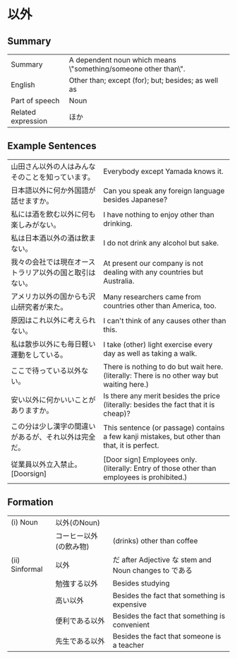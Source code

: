 # 以外

## Summary

<table><tr>   <td>Summary</td>   <td>A dependent noun which means \"something/someone other than\".</td></tr><tr>   <td>English</td>   <td>Other than; except (for); but; besides; as well as</td></tr><tr>   <td>Part of speech</td>   <td>Noun</td></tr><tr>   <td>Related expression</td>   <td>ほか</td></tr></table>

## Example Sentences

<table><tr>   <td>山田さん以外の人はみんなそのことを知っています。</td>   <td>Everybody except Yamada knows it.</td></tr><tr>   <td>日本語以外に何か外国語が話せますか。</td>   <td>Can you speak any foreign language besides Japanese?</td></tr><tr>   <td>私には酒を飲む以外に何も楽しみがない。</td>   <td>I have nothing to enjoy other than drinking.</td></tr><tr>   <td>私は日本酒以外の酒は飲まない。</td>   <td>I do not drink any alcohol but sake.</td></tr><tr>   <td>我々の会社では現在オーストラリア以外の国と取引はない。</td>   <td>At present our company is not dealing with any countries but Australia.</td></tr><tr>   <td>アメリカ以外の国からも沢山研究者が来た。</td>   <td>Many researchers came from countries other than America, too.</td></tr><tr>   <td>原因はこれ以外に考えられない。</td>   <td>I can't think of any causes other than this.</td></tr><tr>   <td>私は散歩以外にも毎日軽い運動をしている。</td>   <td>I take (other) light exercise every day as well as taking a walk.</td></tr><tr>   <td>ここで待っている以外ない。</td>   <td>There is nothing to do but wait here. (literally: There is no other way but waiting here.)</td></tr><tr>   <td>安い以外に何かいいことがありますか。</td>   <td>Is there any merit besides the price (literally: besides the fact that it is cheap)?</td></tr><tr>   <td>この分は少し漢字の間違いがあるが、それ以外は完全だ。</td>   <td>This sentence (or passage) contains a few kanji mistakes, but other than that, it is perfect.</td></tr><tr>   <td>従業員以外立入禁止。[Doorsign]</td>   <td>[Door sign] Employees only. (literally: Entry of those other than employees is prohibited.)</td></tr></table>

## Formation

<table class="table"> <tbody><tr class="tr head"> <td class="td"><span class="numbers">(i)</span> <span> <span class="bold">Noun</span></span></td> <td class="td"><span class="concept">以外</span><span>(のNoun)</span> </td> <td class="td"><span>&nbsp;</span></td> </tr> <tr class="tr"> <td class="td"><span>&nbsp;</span></td> <td class="td"><span>コーヒー<span class="concept">以外</span></span><span>(の飲み物)</span> </td> <td class="td"><span>(drinks)    other than coffee</span></td> </tr> <tr class="tr head"> <td class="td"><span class="numbers">(ii)</span> <span> <span class="bold">Sinformal</span></span></td> <td class="td"><span class="concept">以外</span> </td> <td class="td"><span>だ</span><span> after Adjective な    stem and Noun changes to である</span></td> </tr> <tr class="tr"> <td class="td"><span>&nbsp;</span></td> <td class="td"><span>勉強する<span class="concept">以外</span></span> </td> <td class="td"><span>Besides    studying</span></td> </tr> <tr class="tr"> <td class="td"><span>&nbsp;</span></td> <td class="td"><span>高い<span class="concept">以外</span></span> </td> <td class="td"><span>Besides    the fact that something is expensive</span></td> </tr> <tr class="tr"> <td class="td"><span>&nbsp;</span></td> <td class="td"><span>便利である<span class="concept">以外</span></span> </td> <td class="td"><span>Besides    the fact that something is convenient</span></td> </tr> <tr class="tr"> <td class="td"><span>&nbsp;</span></td> <td class="td"><span>先生である<span class="concept">以外</span></span> </td> <td class="td"><span>Besides    the fact that someone is a teacher</span></td> </tr> </tbody></table>

